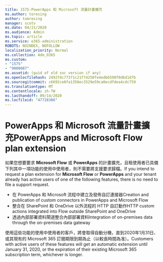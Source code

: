 ```yaml
---
title: 1575-PowerApps 和 Microsoft 流量計畫擴充
ms.author: toresing
author: tomresing
manager: scotv
ms.date: 04/21/2020
ms.audience: Admin
ms.topic: article
ms.service: o365-administration
ROBOTS: NOINDEX, NOFOLLOW
localization_priority: Normal
ms.collection: Adm_O365
ms.custom:
- "1575"
- "9000087"
ms.assetid: (guid of old soc version if any)
ms.openlocfilehash: 2492fdc77371c21f74250fe4edb6590f0d6d1d7b
ms.sourcegitcommit: c6692ce0fa1358ec3529e59ca0ecdfdea4cdc759
ms.translationtype: MT
ms.contentlocale: zh-TW
ms.lasthandoff: 09/14/2020
ms.locfileid: "47728386"
---
```

# <a name="powerapps-and-microsoft-flow-plan-extension"></a><span data-ttu-id="576e7-102">PowerApps 和 Microsoft 流量計畫擴充</span><span class="sxs-lookup"><span data-stu-id="576e7-102">PowerApps and Microsoft Flow plan extension</span></span>

<span data-ttu-id="576e7-103">如果您想要要求 **Microsoft Flow** 或 **PowerApps** 的計畫擴充，且租使用者已具備下列其中一項功能的使用中使用者，則不需要將支援要求歸檔。</span><span class="sxs-lookup"><span data-stu-id="576e7-103">If you intend to request a plan extension for **Microsoft Flow** or **PowerApps** and your tenant already has active users of one of the following features, there is no need to file a support request.</span></span>

- <span data-ttu-id="576e7-104">在 PowerApps 和 Microsoft 流程中建立及發佈自訂連接器</span><span class="sxs-lookup"><span data-stu-id="576e7-104">Creation and publication of custom connectors in PowerApps and Microsoft Flow</span></span>
- <span data-ttu-id="576e7-105">整合在 SharePoint 和 OneDrive 以外流程的 HTTP 自訂動作</span><span class="sxs-lookup"><span data-stu-id="576e7-105">HTTP custom actions integrated into Flow outside SharePoint and OneDrive</span></span>
- <span data-ttu-id="576e7-106">透過內部部署資料閘道整合內部部署資料</span><span class="sxs-lookup"><span data-stu-id="576e7-106">Integration of on-premises data through the on-premises  data gateway</span></span>

<span data-ttu-id="576e7-107">使用這些功能的使用中使用者的客戶，將會取得自動分機，直到2020年1月31日、或其現有的 Microsoft 365 訂閱期限到期為止（以較長時間為准）。</span><span class="sxs-lookup"><span data-stu-id="576e7-107">Customers with active users of these features will get an automatic extension until January 31, 2020, or the expiration of their existing Microsoft 365 subscription term, whichever is longer.</span></span>
